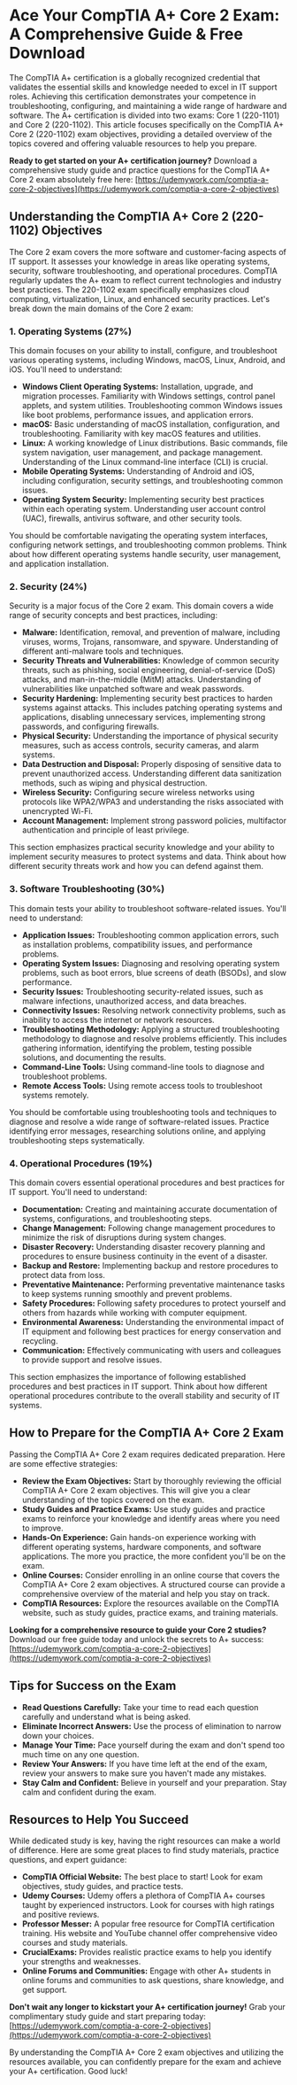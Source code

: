 # Ace Your CompTIA A+ Core 2 Exam: A Comprehensive Guide & Free Download

The CompTIA A+ certification is a globally recognized credential that validates the essential skills and knowledge needed to excel in IT support roles. Achieving this certification demonstrates your competence in troubleshooting, configuring, and maintaining a wide range of hardware and software. The A+ certification is divided into two exams: Core 1 (220-1101) and Core 2 (220-1102). This article focuses specifically on the CompTIA A+ Core 2 (220-1102) exam objectives, providing a detailed overview of the topics covered and offering valuable resources to help you prepare.

**Ready to get started on your A+ certification journey?** Download a comprehensive study guide and practice questions for the CompTIA A+ Core 2 exam absolutely free here: [https://udemywork.com/comptia-a-core-2-objectives](https://udemywork.com/comptia-a-core-2-objectives)

## Understanding the CompTIA A+ Core 2 (220-1102) Objectives

The Core 2 exam covers the more software and customer-facing aspects of IT support. It assesses your knowledge in areas like operating systems, security, software troubleshooting, and operational procedures. CompTIA regularly updates the A+ exam to reflect current technologies and industry best practices. The 220-1102 exam specifically emphasizes cloud computing, virtualization, Linux, and enhanced security practices. Let's break down the main domains of the Core 2 exam:

### 1. Operating Systems (27%)

This domain focuses on your ability to install, configure, and troubleshoot various operating systems, including Windows, macOS, Linux, Android, and iOS. You'll need to understand:

*   **Windows Client Operating Systems:** Installation, upgrade, and migration processes. Familiarity with Windows settings, control panel applets, and system utilities. Troubleshooting common Windows issues like boot problems, performance issues, and application errors.
*   **macOS:** Basic understanding of macOS installation, configuration, and troubleshooting. Familiarity with key macOS features and utilities.
*   **Linux:**  A working knowledge of Linux distributions. Basic commands, file system navigation, user management, and package management.  Understanding of the Linux command-line interface (CLI) is crucial.
*   **Mobile Operating Systems:**  Understanding of Android and iOS, including configuration, security settings, and troubleshooting common issues.
*   **Operating System Security:**  Implementing security best practices within each operating system.  Understanding user account control (UAC), firewalls, antivirus software, and other security tools.

You should be comfortable navigating the operating system interfaces, configuring network settings, and troubleshooting common problems.  Think about how different operating systems handle security, user management, and application installation.

### 2. Security (24%)

Security is a major focus of the Core 2 exam. This domain covers a wide range of security concepts and best practices, including:

*   **Malware:** Identification, removal, and prevention of malware, including viruses, worms, Trojans, ransomware, and spyware.  Understanding of different anti-malware tools and techniques.
*   **Security Threats and Vulnerabilities:**  Knowledge of common security threats, such as phishing, social engineering, denial-of-service (DoS) attacks, and man-in-the-middle (MitM) attacks. Understanding of vulnerabilities like unpatched software and weak passwords.
*   **Security Hardening:**  Implementing security best practices to harden systems against attacks. This includes patching operating systems and applications, disabling unnecessary services, implementing strong passwords, and configuring firewalls.
*   **Physical Security:**  Understanding the importance of physical security measures, such as access controls, security cameras, and alarm systems.
*   **Data Destruction and Disposal:**  Properly disposing of sensitive data to prevent unauthorized access. Understanding different data sanitization methods, such as wiping and physical destruction.
*   **Wireless Security:** Configuring secure wireless networks using protocols like WPA2/WPA3 and understanding the risks associated with unencrypted Wi-Fi.
*   **Account Management:** Implement strong password policies, multifactor authentication and principle of least privilege.

This section emphasizes practical security knowledge and your ability to implement security measures to protect systems and data.  Think about how different security threats work and how you can defend against them.

### 3. Software Troubleshooting (30%)

This domain tests your ability to troubleshoot software-related issues. You'll need to understand:

*   **Application Issues:** Troubleshooting common application errors, such as installation problems, compatibility issues, and performance problems.
*   **Operating System Issues:**  Diagnosing and resolving operating system problems, such as boot errors, blue screens of death (BSODs), and slow performance.
*   **Security Issues:**  Troubleshooting security-related issues, such as malware infections, unauthorized access, and data breaches.
*   **Connectivity Issues:**  Resolving network connectivity problems, such as inability to access the internet or network resources.
*   **Troubleshooting Methodology:**  Applying a structured troubleshooting methodology to diagnose and resolve problems efficiently. This includes gathering information, identifying the problem, testing possible solutions, and documenting the results.
*   **Command-Line Tools:** Using command-line tools to diagnose and troubleshoot problems.
*   **Remote Access Tools:** Using remote access tools to troubleshoot systems remotely.

You should be comfortable using troubleshooting tools and techniques to diagnose and resolve a wide range of software-related issues.  Practice identifying error messages, researching solutions online, and applying troubleshooting steps systematically.

### 4. Operational Procedures (19%)

This domain covers essential operational procedures and best practices for IT support. You'll need to understand:

*   **Documentation:**  Creating and maintaining accurate documentation of systems, configurations, and troubleshooting steps.
*   **Change Management:**  Following change management procedures to minimize the risk of disruptions during system changes.
*   **Disaster Recovery:**  Understanding disaster recovery planning and procedures to ensure business continuity in the event of a disaster.
*   **Backup and Restore:**  Implementing backup and restore procedures to protect data from loss.
*   **Preventative Maintenance:**  Performing preventative maintenance tasks to keep systems running smoothly and prevent problems.
*   **Safety Procedures:**  Following safety procedures to protect yourself and others from hazards while working with computer equipment.
*   **Environmental Awareness:**  Understanding the environmental impact of IT equipment and following best practices for energy conservation and recycling.
*   **Communication:**  Effectively communicating with users and colleagues to provide support and resolve issues.

This section emphasizes the importance of following established procedures and best practices in IT support. Think about how different operational procedures contribute to the overall stability and security of IT systems.

## How to Prepare for the CompTIA A+ Core 2 Exam

Passing the CompTIA A+ Core 2 exam requires dedicated preparation. Here are some effective strategies:

*   **Review the Exam Objectives:** Start by thoroughly reviewing the official CompTIA A+ Core 2 exam objectives. This will give you a clear understanding of the topics covered on the exam.
*   **Study Guides and Practice Exams:** Use study guides and practice exams to reinforce your knowledge and identify areas where you need to improve.
*   **Hands-On Experience:**  Gain hands-on experience working with different operating systems, hardware components, and software applications.  The more you practice, the more confident you'll be on the exam.
*   **Online Courses:**  Consider enrolling in an online course that covers the CompTIA A+ Core 2 exam objectives. A structured course can provide a comprehensive overview of the material and help you stay on track.
*   **CompTIA Resources:**  Explore the resources available on the CompTIA website, such as study guides, practice exams, and training materials.

**Looking for a comprehensive resource to guide your Core 2 studies?** Download our free guide today and unlock the secrets to A+ success: [https://udemywork.com/comptia-a-core-2-objectives](https://udemywork.com/comptia-a-core-2-objectives)

##  Tips for Success on the Exam

*   **Read Questions Carefully:**  Take your time to read each question carefully and understand what is being asked.
*   **Eliminate Incorrect Answers:**  Use the process of elimination to narrow down your choices.
*   **Manage Your Time:**  Pace yourself during the exam and don't spend too much time on any one question.
*   **Review Your Answers:**  If you have time left at the end of the exam, review your answers to make sure you haven't made any mistakes.
*   **Stay Calm and Confident:**  Believe in yourself and your preparation. Stay calm and confident during the exam.

## Resources to Help You Succeed

While dedicated study is key, having the right resources can make a world of difference. Here are some great places to find study materials, practice questions, and expert guidance:

*   **CompTIA Official Website:** The best place to start! Look for exam objectives, study guides, and practice tests.
*   **Udemy Courses:** Udemy offers a plethora of CompTIA A+ courses taught by experienced instructors. Look for courses with high ratings and positive reviews.
*   **Professor Messer:** A popular free resource for CompTIA certification training. His website and YouTube channel offer comprehensive video courses and study materials.
*   **CrucialExams:** Provides realistic practice exams to help you identify your strengths and weaknesses.
*   **Online Forums and Communities:** Engage with other A+ students in online forums and communities to ask questions, share knowledge, and get support.

**Don't wait any longer to kickstart your A+ certification journey!** Grab your complimentary study guide and start preparing today: [https://udemywork.com/comptia-a-core-2-objectives](https://udemywork.com/comptia-a-core-2-objectives)

By understanding the CompTIA A+ Core 2 exam objectives and utilizing the resources available, you can confidently prepare for the exam and achieve your A+ certification. Good luck!
